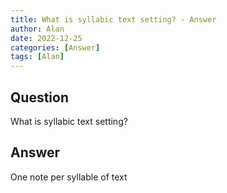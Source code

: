 ```yaml
---
title: What is syllabic text setting? - Answer
author: Alan
date: 2022-12-25
categories: [Answer]
tags: [Alan]
---
```


## Question

What is syllabic text setting?



## Answer

One note per syllable of text